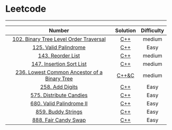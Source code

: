 # Leetcode

--------

|                            Number                            |                           Solution                           | Difficulty |
| :----------------------------------------------------------: | :----------------------------------------------------------: | :--------: |
| [102. Binary Tree Level Order Traversal](https://leetcode-cn.com/problems/binary-tree-level-order-traversal/) |                           [C++]()                            |   medium   |
| [125. Valid Palindrome](https://leetcode-cn.com/problems/valid-palindrome/) | [C++]( https://github.com/YKitty/LeetCode/blob/master/Soultion/Number125.md ) |    Easy    |
| [143. Reorder List](https://leetcode-cn.com/problems/reorder-list/) | [C++]( https://github.com/YKitty/LeetCode/blob/master/Soultion/Number143.md ) |   medium   |
| [147. Insertion Sort List](https://leetcode-cn.com/problems/insertion-sort-list/) | [C++]( https://github.com/YKitty/LeetCode/blob/master/Soultion/Number147.md ) |   medium   |
| [236. Lowest Common Ancestor of a Binary Tree](https://leetcode-cn.com/problems/lowest-common-ancestor-of-a-binary-tree/) | [C++&C]( https://github.com/YKitty/LeetCode/blob/master/Soultion/Number236.md ) |   medium   |
| [258. Add Digits](https://leetcode-cn.com/problems/add-digits/) | [C++]( https://github.com/YKitty/LeetCode/blob/master/Soultion/Number258.md ) |    Easy    |
| [575. Distribute Candies](https://leetcode-cn.com/problems/distribute-candies/) | [C++]( https://github.com/YKitty/LeetCode/blob/master/Soultion/Number575.md ) |    Easy    |
| [680. Valid Palindrome II](https://leetcode-cn.com/problems/valid-palindrome-ii/) | [C++]( https://github.com/YKitty/LeetCode/blob/master/Soultion/Number680.md ) |    Easy    |
| [859. Buddy Strings](https://leetcode-cn.com/problems/buddy-strings/) | [C++]( https://github.com/YKitty/LeetCode/blob/master/Soultion/Number859.md ) |    Easy    |
| [888. Fair Candy Swap](https://leetcode-cn.com/problems/fair-candy-swap/) | [C++]( https://github.com/YKitty/LeetCode/blob/master/Soultion/Number888.md ) |    Easy    |

 